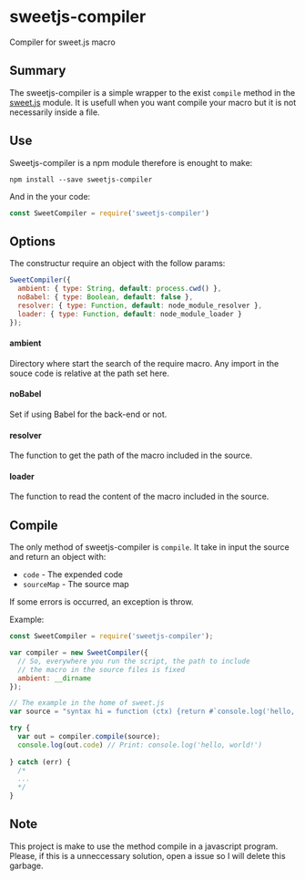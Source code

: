 # sweetjs-compiler
Compiler for sweet.js macro

## Summary
The sweetjs-compiler is a simple wrapper to the exist `compile` method in the [sweet.js](http://sweetjs.org/) module.
It is usefull when you want compile your macro but it is not necessarily inside a file.

## Use
Sweetjs-compiler is a npm module therefore is enought to make:

```npm install --save sweetjs-compiler```

And in the your code: 

```javascript
const SweetCompiler = require('sweetjs-compiler')
```

## Options
The constructur require an object with the follow params:

```javascript
SweetCompiler({
  ambient: { type: String, default: process.cwd() },
  noBabel: { type: Boolean, default: false },
  resolver: { type: Function, default: node_module_resolver },
  loader: { type: Function, default: node_module_loader }
});
```

#### ambient
Directory where start the search of the require macro. Any import in the souce code is relative at the path set here.
#### noBabel
Set if using Babel for the back-end or not.
#### resolver
The function to get the path of the macro included in the source.
#### loader
The function to read the content of the macro included in the source.

## Compile
The only method of sweetjs-compiler is `compile`. It take in input the source and return an object with:
* `code` - The expended code
* `sourceMap` - The source map

If some errors is occurred, an exception is throw.

Example:
```javascript
const SweetCompiler = require('sweetjs-compiler');

var compiler = new SweetCompiler({
  // So, everywhere you run the script, the path to include 
  // the macro in the source files is fixed
  ambient: __dirname 
});

// The example in the home of sweet.js
var source = "syntax hi = function (ctx) {return #`console.log('hello, world!')`;} hi";

try {
  var out = compiler.compile(source);
  console.log(out.code) // Print: console.log('hello, world!')
  
} catch (err) {
  /*
  ...
  */
}
```

## Note
This project is make to use the method compile in a javascript program. Please, if this is a unneccessary solution, open a issue so I will delete this garbage.
